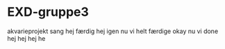 # EXD-gruppe3
akvarieprojekt
sang 
hej 
færdig
hej igen
nu vi helt færdige 
okay nu vi done
hej
hej 
hej
he
